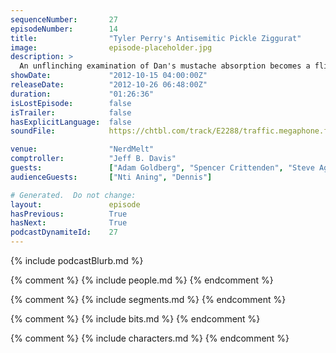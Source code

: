 ```yaml
---
sequenceNumber:       27
episodeNumber:        14
title:                "Tyler Perry's Antisemitic Pickle Ziggurat"
image:                episode-placeholder.jpg
description: >
  An unflinching examination of Dan's mustache absorption becomes a flinching examination of Harmontown regular Adam Goldberg. Plus: special guest Steve Agee drops by for a discussion of airline food and the ridiculous infiltration of Admiral Darkstar's...
showDate:             "2012-10-15 04:00:00Z"
releaseDate:          "2012-10-26 06:48:00Z"
duration:             "01:26:36"
isLostEpisode:        false
isTrailer:            false
hasExplicitLanguage:  false
soundFile:            https://chtbl.com/track/E2288/traffic.megaphone.fm/STA9966987632.mp3?updated=1555705125

venue:                "NerdMelt"
comptroller:          "Jeff B. Davis"
guests:               ["Adam Goldberg", "Spencer Crittenden", "Steve Agee", "Erin McGathy"]
audienceGuests:       ["Nti Aning", "Dennis"]

# Generated.  Do not change:
layout:               episode
hasPrevious:          True
hasNext:              True
podcastDynamiteId:    27
---
```


{% include podcastBlurb.md %}

{% comment %}
{% include people.md %}
{% endcomment %}

{% comment %}
{% include segments.md %}
{% endcomment %}

{% comment %}
{% include bits.md %}
{% endcomment %}

{% comment %}
{% include characters.md %}
{% endcomment %}
